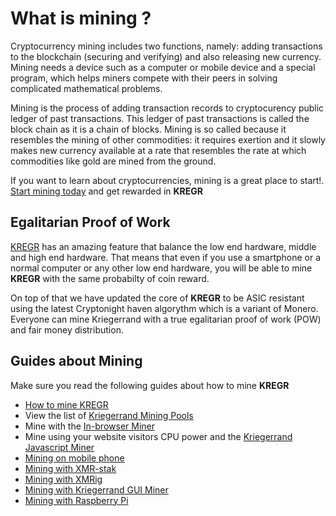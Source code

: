 # **What is mining ?**

Cryptocurrency mining includes two functions, namely: adding transactions to the blockchain (securing and verifying) and also releasing new currency. Mining needs a device such as a computer or mobile device and a special program, which helps miners compete with their peers in solving complicated mathematical problems.

Mining is the process of adding transaction records to cryptocurency public ledger of past transactions. This ledger of past transactions is called the block chain as it is a chain of blocks. Mining is so called because it resembles the mining of other commodities: it requires exertion and it slowly makes new currency available at a rate that resembles the rate at which commodities like gold are mined from the ground.

If you want to learn about cryptocurrencies, mining is a great place to start!. [Start mining today](../mining/How-to-mine-BLOC.md) and get rewarded in **KREGR**

## **Egalitarian Proof of Work**

[KREGR](https://bloc.money) has an amazing feature that balance the low end hardware, middle and high end hardware. That means that even if you use a smartphone or a normal computer or any other low end hardware, you will be able to mine **KREGR** with the same probabilty of coin reward.

On top of that we have updated the core of **KREGR** to be ASIC resistant using the latest Cryptonight haven algorythm which is a variant of Monero. Everyone can mine Kriegerrand with a true egalitarian proof of work (POW) and fair money distribution.

## **Guides about Mining**

Make sure you read the following guides about how to mine **KREGR**

* [How to mine KREGR](../mining/How-to-mine-BLOC.md)
* View the list of [Kriegerrand Mining Pools](../mining/Pools.md)
* Mine with the [In-browser Miner](../mining/bloc-in-browser-javascript-web-miner.md)
* Mine using your website visitors CPU power and the [Kriegerrand Javascript Miner](../mining/bloc-javascript-miner.md)
* [Mining on mobile phone](../mining/mobile-mining/Mining-with-Phone.md)
* [Mining with XMR-stak](../mining/XMR-Stak-index.md)
* [Mining with XMRig](../mining/XMRIG-index.md)
* [Mining with Kriegerrand GUI Miner](../mining/KREGR-GUI-Miner.md)
* [Mining with Raspberry Pi](../mining/KREGR-Mining-Rasberry-Pi.md)





